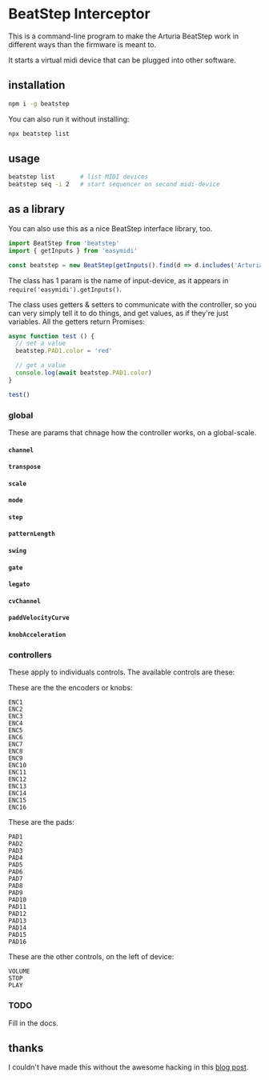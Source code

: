 # BeatStep Interceptor

This is a command-line program to make the Arturia BeatStep work in different ways than the firmware is meant to.

It starts a virtual midi device that can be plugged into other software.

## installation

```bash
npm i -g beatstep
```

You can also run it without installing:

```bash
npx beatstep list
```

## usage

```bash
beatstep list       # list MIDI devices
beatstep seq -i 2   # start sequencer on second midi-device
```

## as a library

You can also use this as a nice BeatStep interface library, too.

```js
import BeatStep from 'beatstep'
import { getInputs } from 'easymidi'

const beatstep = new BeatStep(getInputs().find(d => d.includes('Arturia BeatStep')))
```

The class has 1 param is the name of input-device, as it appears in `require('easymidi').getInputs()`.

The class uses getters & setters to communicate with the controller, so you can very simply tell it to do things, and get values, as if they're just variables. All the getters return Promises:

```js
async function test () {
  // set a value
  beatstep.PAD1.color = 'red'

  // get a value
  console.log(await beatstep.PAD1.color)
}

test()
```

### global

These are params that chnage how the controller works, on a global-scale.


#### `channel`

#### `transpose`

#### `scale`

#### `mode`

#### `step`

#### `patternLength`

#### `swing`

#### `gate`

#### `legato`

#### `cvChannel`

#### `paddVelocityCurve`

#### `knobAcceleration`


### controllers

These apply to individuals controls. The available controls are these:

These are the the encoders or knobs:
```
ENC1
ENC2
ENC3
ENC4
ENC5
ENC6
ENC7
ENC8
ENC9
ENC10
ENC11
ENC12
ENC13
ENC14
ENC15
ENC16
```

These are the pads:
```
PAD1
PAD2
PAD3
PAD4
PAD5
PAD6
PAD7
PAD8
PAD9
PAD10
PAD11
PAD12
PAD13
PAD14
PAD15
PAD16
```

These are the other controls, on the left of device:
```
VOLUME
STOP
PLAY
```

### TODO

Fill in the docs.

## thanks

I couldn't have made this without the awesome hacking in this [blog post](https://www.untergeek.de/2014/11/taming-arturias-beatstep-sysex-codes-for-programming-via-ipad/).
